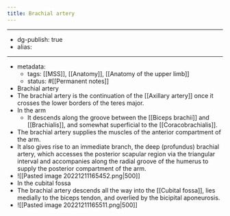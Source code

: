 ```yaml
---
title: Brachial artery
---
```


- --
- dg-publish: true
- alias:
- --
- metadata:
	- tags: [[MSS]], [[Anatomy]], [[Anatomy of the upper limb]]
	- status: #[[Permanent notes]]
- Brachial artery
- The brachial artery is the continuation of the [[Axillary artery]] once it crosses the lower borders of the teres major.
- In the arm
	- It descends along the groove between the [[Biceps brachii]] and [[Brachialis]], and somewhat superficial to the [[Coracobrachialis]].
- The brachial artery supplies the muscles of the anterior compartment of the arm.
- It also gives rise to an immediate branch, the deep (profundus) brachial artery, which accesses the posterior scapular region via the triangular interval and accompanies along the radial groove of the humerus to supply the posterior compartment of the arm.
- ![[Pasted image 20221211165452.png|500]]
- In the cubital fossa
- The brachial artery descends all the way into the [[Cubital fossa]], lies medially to the biceps tendon, and overlied by the bicipital aponeurosis.
- ![[Pasted image 20221211165511.png|500]]